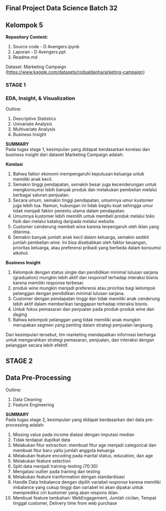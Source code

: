 ## Final Project Data Science Batch 32
## Kelompok 5

**Repository Content:**
1. Source code - D Avengers.ipynb
2. Laporan - D Avengers.ppt
3. Readme.md

Dataset: Marketing Campaign (https://www.kaggle.com/datasets/rodsaldanha/arketing-campaign)

### STAGE 1
### EDA, Insight, & Visualization
Outline:
1. Descriptive Statistics
2. Univariate Analysis
3. Multivariate Analysis
4. Business Insight

**SUMMARY** <br>
Pada tugas stage 1, kesimpulan yang didapat berdasarkan korelasi dan business insight dari dataset Marketing Campaign adalah:

**Korelasi**
1. Bahwa  faktor ekonomi mempengaruhi keputusan keluarga untuk memiliki anak kecil. 
2. Semakin tinggi pendapatan, semakin besar juga kecenderungan untuk mengkonsumsi lebih banyak produk dan melakukan pembelian melalui berbagai saluran penjualan.
3. Secara umum, semakin tinggi pendapatan, umumnya umur kustomer juga lebih tua. Namun, hubungan ini tidak begitu kuat sehingga umur tidak menjadi faktor penentu utama dalam pendapatan.
4. Umumnya kustomer lebih memilih untuk membeli produk melalui toko fisik dan melalui katalog daripada melalui website.
5. Customer cenderung membeli wine karena terpengaruh oleh iklan yang diterima.
6. Semakin banyak jumlah anak kecil dalam keluarga, semakin sedikit jumlah pembelian wine. Ini bisa disebabkan oleh faktor keuangan, prioritas keluarga, atau preferensi pribadi yang berbeda dalam konsumsi alkohol.

**Business Insight** 
1. Kelompok dengan status single dan pendidikan minimal lulusan sarjana (graduation) mungkin lebih aktif dan responsif terhadap interaksi bisnis karena memiliki response terbesar.
2. produk wine mungkin menjadi preferensi atau prioritas bagi kelompok pelanggan dengan pendidikan minimal lulusan sarjana.
3. Customer dengan pendapatan tinggi dan tidak memiliki anak cenderung lebih aktif dalam memberikan tanggapan terhadap interaksi bisnis.
4. Untuk fokus pemasaran dan penjualan pada produk-produk wine dan daging
5. Bahwa kelompok pelanggan yang tidak memiliki anak mungkin merupakan segmen yang penting dalam strategi penjualan langsung.

Dari kesimpulan tersebut, tim marketing mendapatkan informasi berharga untuk mengarahkan strategi pemasaran, penjualan, dan interaksi dengan pelanggan secara lebih efektif.

## STAGE 2
## Data Pre-Processing
Outline:
1. Data Cleaning
2. Feature Engineering

**SUMMARY** <br>
Pada tugas stage 2, kesimpulan yang didapat berdasarkan dari data pre-processing adalah:
1. Missing value pada income diatasi dengan imputasi median
2. Tidak terdapat dupilkat data
3. Melakukan fitur extraction: membuat fitur age menjadi categorical dan membuat fitur baru yaitu jumlah anggota keluarga
4. Melakukan feature encoding pada marital status, education, dan age
5. Melakukan feature selection 
6. Split data menjadi training-testing (70:30)
7. Mengatasi outlier pada training dan testing
8. Melakukan feature tranformation dengan standardisasi
9. Handle Data Imbalance dengan dipilih variabel *response* karena memiliki imbalance yang cukup tinggi dan variabel ini akan dipakai untuk memprediksi ciri kustomer yang akan respons iklan.
10. Membuat feature tambahan: WebEngagement, Jumlah cicilan, Tempat tinggal customer, Delivery time from web purchase